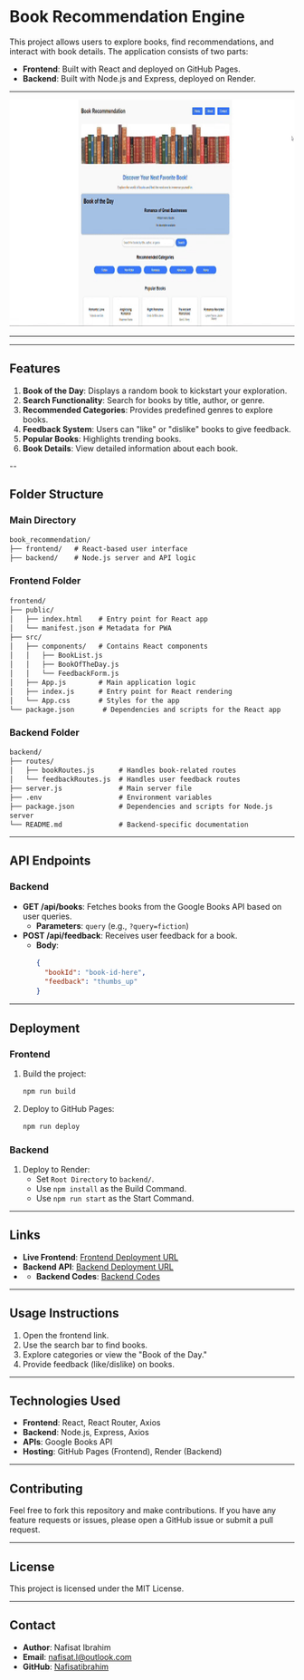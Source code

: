 
# **Book Recommendation Engine**

This project allows users to explore books, find recommendations, and interact with book details. The application consists of two parts:
- **Frontend**: Built with React and deployed on GitHub Pages.
- **Backend**: Built with Node.js and Express, deployed on Render.

---

<p align="center">
  <img src="./book_recommendation_preview.gif" alt="Book Recommendation Preview" width="1000" height="400">
</p>

---

---

## **Features**

1. **Book of the Day**: Displays a random book to kickstart your exploration.
2. **Search Functionality**: Search for books by title, author, or genre.
3. **Recommended Categories**: Provides predefined genres to explore books.
4. **Feedback System**: Users can "like" or "dislike" books to give feedback.
5. **Popular Books**: Highlights trending books.
6. **Book Details**: View detailed information about each book.

--

## **Folder Structure**

### **Main Directory**
```
book_recommendation/
├── frontend/   # React-based user interface
├── backend/    # Node.js server and API logic
```

### **Frontend Folder**
```
frontend/
├── public/
│   ├── index.html    # Entry point for React app
│   └── manifest.json # Metadata for PWA
├── src/
│   ├── components/   # Contains React components
│   │   ├── BookList.js
│   │   ├── BookOfTheDay.js
│   │   └── FeedbackForm.js
│   ├── App.js        # Main application logic
│   ├── index.js      # Entry point for React rendering
│   └── App.css       # Styles for the app
└── package.json       # Dependencies and scripts for the React app
```

### **Backend Folder**
```
backend/
├── routes/
│   ├── bookRoutes.js      # Handles book-related routes
│   └── feedbackRoutes.js  # Handles user feedback routes
├── server.js              # Main server file
├── .env                   # Environment variables
├── package.json           # Dependencies and scripts for Node.js server
└── README.md              # Backend-specific documentation
```

---

## **API Endpoints**

### **Backend**
- **GET /api/books**: Fetches books from the Google Books API based on user queries.
  - **Parameters**: `query` (e.g., `?query=fiction`)
- **POST /api/feedback**: Receives user feedback for a book.
  - **Body**:
    ```json
    {
      "bookId": "book-id-here",
      "feedback": "thumbs_up"
    }
    ```

---

## **Deployment**

### **Frontend**
1. Build the project:
   ```bash
   npm run build
   ```
2. Deploy to GitHub Pages:
   ```bash
   npm run deploy
   ```

### **Backend**
1. Deploy to Render:
   - Set `Root Directory` to `backend/`.
   - Use `npm install` as the Build Command.
   - Use `npm run start` as the Start Command.

---

## **Links**

- **Live Frontend**: [Frontend Deployment URL](https://nafisatibrahim.github.io/book_recommendation_frontend/)
- **Backend API**: [Backend Deployment URL](https://book-recommendation.onrender.com/)
- - **Backend Codes**: [Backend Codes](https://nafisatibrahim.github.io/book_recommendation)

---

## **Usage Instructions**

1. Open the frontend link.
2. Use the search bar to find books.
3. Explore categories or view the "Book of the Day."
4. Provide feedback (like/dislike) on books.

---

## **Technologies Used**

- **Frontend**: React, React Router, Axios
- **Backend**: Node.js, Express, Axios
- **APIs**: Google Books API
- **Hosting**: GitHub Pages (Frontend), Render (Backend)

---

## **Contributing**

Feel free to fork this repository and make contributions. If you have any feature requests or issues, please open a GitHub issue or submit a pull request.

---

## **License**

This project is licensed under the MIT License.

---

## **Contact**

- **Author**: Nafisat Ibrahim  
- **Email**: nafisat.l@outlook.com
- **GitHub**: [Nafisatibrahim](https://github.com/Nafisatibrahim)
